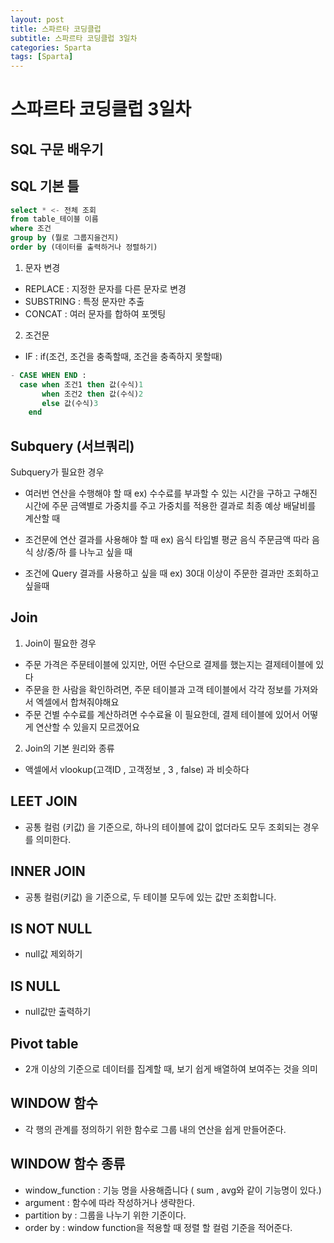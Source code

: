 ```yaml
---
layout: post
title: 스파르타 코딩클럽
subtitle: 스파르타 코딩클럽 3일차
categories: Sparta
tags: [Sparta]
---
```


# 스파르타 코딩클럽 3일차
## SQL 구문 배우기

## SQL 기본 틀

```sql
select * <- 전체 조회 
from table_테이블 이름
where 조건
group by (뭘로 그룹지을건지)
order by (데이터를 출력하거나 정렬하기)
```

1) 문자 변경

- REPLACE : 지정한 문자를 다른 문자로 변경
- SUBSTRING : 특정 문자만 추출
- CONCAT : 여러 문자를 합하여 포멧팅   

2) 조건문 
- IF : if(조건, 조건을 충족할때, 조건을 충족하지 못할때)

```sql
- CASE WHEN END : 
  case when 조건1 then 값(수식)1
       when 조건2 then 값(수식)2
       else 값(수식)3
    end
```

## Subquery (서브쿼리)

Subquery가 필요한 경우
- 여러번 연산을 수행해야 할 때 
ex) 수수료를 부과할 수 있는 시간을 구하고
구해진 시간에 주문 금액별로 가중치를 주고
가중치를 적용한 결과로 최종 예상 배달비를 계산할 때   
   
- 조건문에 연산 결과를 사용해야 할 때
ex) 음식 타입별 평균 음식 주문금액 따라 음식 상/중/하 를 나누고 싶을 때   
   
- 조건에 Query 결과를 사용하고 싶을 때
ex) 30대 이상이 주문한 결과만 조회하고 싶을때    

## Join

1) Join이 필요한 경우
- 주문 가격은 주문테이블에 있지만, 어떤 수단으로 결제를 했는지는 결제테이블에 있다
- 주문을 한 사람을 확인하려면, 주문 테이블과 고객 테이블에서 각각 정보를 가져와서 엑셀에서 합쳐줘야해요 
- 주문 건별 수수료를 계산하려면 수수료율 이 필요한데, 결제 테이블에 있어서 어떻게 연산할 수 있을지 모르겠어요 

2) Join의 기본 원리와 종류
- 액셀에서 vlookup(고객ID , 고객정보 , 3 , false) 과 비슷하다   

## LEET JOIN 
- 공통 컬럼 (키값) 을 기준으로, 하나의 테이블에 값이 없더라도 모두 조회되는 경우를 의미한다.

## INNER JOIN 
- 공통 컬럼(키값) 을 기준으로, 두 테이블 모두에 있는 값만 조회합니다.  

## IS NOT NULL
- null값 제외하기

## IS NULL
- null값만 출력하기

## Pivot table 
- 2개 이상의 기준으로 데이터를 집계할 때, 보기 쉽게 배열하여 보여주는 것을 의미

## WINDOW 함수
- 각 행의 관계를 정의하기 위한 함수로 그룹 내의 연산을 쉽게 만들어준다.

## WINDOW 함수 종류
- window_function : 기능 명을 사용해줍니다 ( sum , avg와 같이 기능명이 있다.)   
- argument : 함수에 따라 작성하거나 생략한다.   
- partition by : 그룹을 나누기 위한 기준이다.
- order by : window function을 적용할 때 정렬 할 컬럼 기준을 적어준다.

